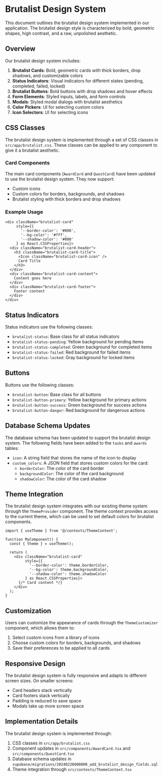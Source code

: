 # Brutalist Design System

This document outlines the brutalist design system implemented in our application. The brutalist design style is characterized by bold, geometric shapes, high contrast, and a raw, unpolished aesthetic.

## Overview

Our brutalist design system includes:

1. **Brutalist Cards**: Bold, geometric cards with thick borders, drop shadows, and customizable colors
2. **Status Indicators**: Visual indicators for different states (pending, completed, failed, locked)
3. **Brutalist Buttons**: Bold buttons with drop shadows and hover effects
4. **Form Elements**: Styled inputs, labels, and form controls
5. **Modals**: Styled modal dialogs with brutalist aesthetics
6. **Color Pickers**: UI for selecting custom colors
7. **Icon Selectors**: UI for selecting icons

## CSS Classes

The brutalist design system is implemented through a set of CSS classes in `src/app/brutalist.css`. These classes can be applied to any component to give it a brutalist aesthetic.

### Card Components

The main card components (`AwardCard` and `QuestCard`) have been updated to use the brutalist design system. They now support:

- Custom icons
- Custom colors for borders, backgrounds, and shadows
- Brutalist styling with thick borders and drop shadows

### Example Usage

```tsx
<div className="brutalist-card" 
     style={{ 
       '--border-color': '#000', 
       '--bg-color': '#fff', 
       '--shadow-color': '#000' 
     } as React.CSSProperties}>
  <div className="brutalist-card-header">
    <h3 className="brutalist-card-title">
      <Icon className="brutalist-card-icon" />
      Card Title
    </h3>
  </div>
  <div className="brutalist-card-content">
    Content goes here
  </div>
  <div className="brutalist-card-footer">
    Footer content
  </div>
</div>
```

## Status Indicators

Status indicators use the following classes:

- `brutalist-status`: Base class for all status indicators
- `brutalist-status-pending`: Yellow background for pending items
- `brutalist-status-completed`: Green background for completed items
- `brutalist-status-failed`: Red background for failed items
- `brutalist-status-locked`: Gray background for locked items

## Buttons

Buttons use the following classes:

- `brutalist-button`: Base class for all buttons
- `brutalist-button-primary`: Yellow background for primary actions
- `brutalist-button-success`: Green background for success actions
- `brutalist-button-danger`: Red background for dangerous actions

## Database Schema Updates

The database schema has been updated to support the brutalist design system. The following fields have been added to the `tasks` and `awards` tables:

- `icon`: A string field that stores the name of the icon to display
- `custom_colors`: A JSON field that stores custom colors for the card:
  - `borderColor`: The color of the card border
  - `backgroundColor`: The color of the card background
  - `shadowColor`: The color of the card shadow

## Theme Integration

The brutalist design system integrates with our existing theme system through the `ThemeProvider` component. The theme context provides access to the current theme, which can be used to set default colors for brutalist components.

```tsx
import { useTheme } from '@/contexts/ThemeContext';

function MyComponent() {
  const { theme } = useTheme();
  
  return (
    <div className="brutalist-card" 
         style={{ 
           '--border-color': theme.borderColor, 
           '--bg-color': theme.backgroundColor, 
           '--shadow-color': theme.shadowColor 
         } as React.CSSProperties}>
      {/* Card content */}
    </div>
  );
}
```

## Customization

Users can customize the appearance of cards through the `ThemeCustomizer` component, which allows them to:

1. Select custom icons from a library of icons
2. Choose custom colors for borders, backgrounds, and shadows
3. Save their preferences to be applied to all cards

## Responsive Design

The brutalist design system is fully responsive and adapts to different screen sizes. On smaller screens:

- Card headers stack vertically
- Card footers stack vertically
- Padding is reduced to save space
- Modals take up more screen space

## Implementation Details

The brutalist design system is implemented through:

1. CSS classes in `src/app/brutalist.css`
2. Component updates in `src/components/AwardCard.tsx` and `src/components/QuestCard.tsx`
3. Database schema updates in `supabase/migrations/20240226000000_add_brutalist_design_fields.sql`
4. Theme integration through `src/contexts/ThemeContext.tsx` 